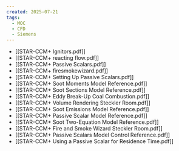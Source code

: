 ```yaml
---
created: 2025-07-21
tags:
  - MOC
  - CFD
  - Siemens
---
```

- [[STAR-CCM+ Ignitors.pdf]]
- [[STAR-CCM+ reacting flow.pdf]]
- [[STAR-CCM+ Passive Scalars.pdf]]
- [[STAR-CCM+  firesmokewizard.pdf]]
- [[STAR-CCM+ Setting Up Passive Scalars.pdf]]
- [[STAR-CCM+ Soot Moments Model Reference.pdf]]
- [[STAR-CCM+ Soot Sections Model Reference.pdf]]
- [[STAR-CCM+ Eddy Break-Up Coal Combustion.pdf]]
- [[STAR-CCM+ Volume Rendering Steckler Room.pdf]]
- [[STAR-CCM+ Soot Emissions Model Reference.pdf]]
- [[STAR-CCM+ Passive Scalar Model Reference.pdf]]
- [[STAR-CCM+ Soot Two-Equation Model Reference.pdf]]
- [[STAR-CCM+ Fire and Smoke Wizard Steckler Room.pdf]]
- [[STAR-CCM+ Passive Scalars Model Control Reference.pdf]]
- [[STAR-CCM+ Using a Passive Scalar for Residence Time.pdf]]
